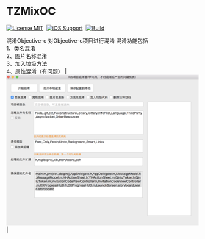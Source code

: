 # TZMixOC
[![License MIT](https://img.shields.io/badge/license-MIT-green.svg?style=flat)](https://github.com/mengxianliang/XLKit/blob/master/LICENSE)&nbsp;
[![iOS Support](https://img.shields.io/badge/support-iOS%208%2B%20-blue.svg?style=flat)](https://www.apple.com/nl/ios/)&nbsp;
[![Build](https://img.shields.io/travis/rust-lang/rust/master.svg)](https://github.com/mengxianliang/XLKit)

混淆Objective-c
对Objective-c项目进行混淆
混淆功能包括<br>1、类名混淆
<br>2、图片名称混淆
<br>3、加入垃圾方法
<br>4、属性混淆（有问题）
|![image](https://github.com/TianzhuChen/TZMixOC/blob/master/A76582CF-BF2C-44CF-871F-6A2B635E01A4.jpg)|

